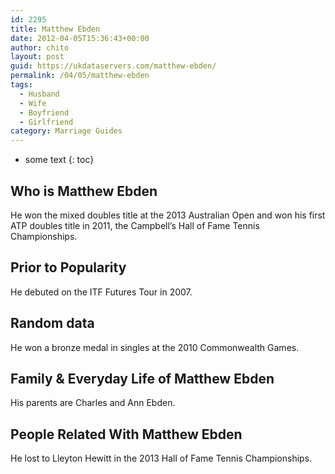 ```yaml
---
id: 2295
title: Matthew Ebden
date: 2012-04-05T15:36:43+00:00
author: chito
layout: post
guid: https://ukdataservers.com/matthew-ebden/
permalink: /04/05/matthew-ebden
tags:
  - Husband
  - Wife
  - Boyfriend
  - Girlfriend
category: Marriage Guides
---
```


* some text
{: toc}
          
          
## Who is  Matthew Ebden
                  
                  
                  
He won the mixed doubles title at the 2013 Australian Open and won his first ATP doubles title in 2011, the Campbell&#8217;s Hall of Fame Tennis Championships.
                  
                
                
                
## Prior to Popularity 
                  
                  
                  
He debuted on the ITF Futures Tour in 2007.
                  
                
                
                
## Random data 
                  
                  
                  
He won a bronze medal in singles at the 2010 Commonwealth Games.
                  
                
                
                
## Family & Everyday Life of Matthew Ebden
                  
                  
                  
His parents are Charles and Ann Ebden.
                  
                
                
                
## People Related With  Matthew Ebden
                  
                  
                  
He lost to Lleyton Hewitt in the 2013 Hall of Fame Tennis Championships.
                  
                
              
            
          
          
          
    
    
  
